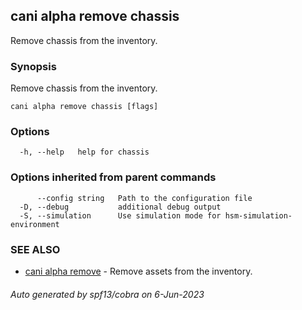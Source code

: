 ## cani alpha remove chassis

Remove chassis from the inventory.

### Synopsis

Remove chassis from the inventory.

```
cani alpha remove chassis [flags]
```

### Options

```
  -h, --help   help for chassis
```

### Options inherited from parent commands

```
      --config string   Path to the configuration file
  -D, --debug           additional debug output
  -S, --simulation      Use simulation mode for hsm-simulation-environment
```

### SEE ALSO

* [cani alpha remove](cani_alpha_remove.md)	 - Remove assets from the inventory.

###### Auto generated by spf13/cobra on 6-Jun-2023
